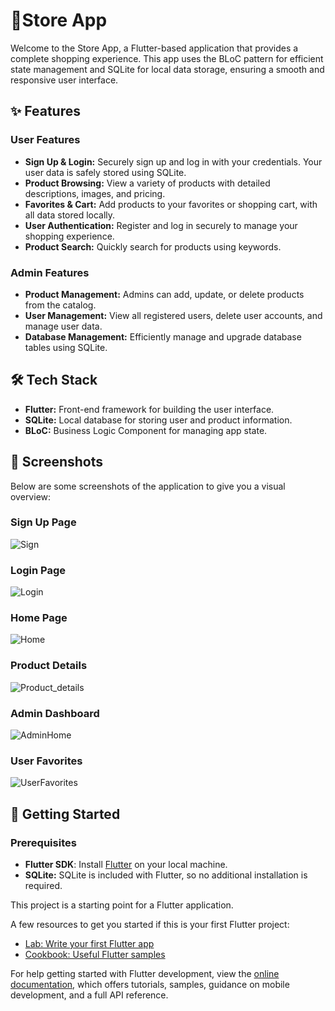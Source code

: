 # 🛒Store App

Welcome to the Store App, a Flutter-based application that provides a complete shopping experience. This app uses the BLoC pattern for efficient state management and SQLite for local data storage, ensuring a smooth and responsive user interface.

## ✨ Features

### User Features
- **Sign Up & Login:** Securely sign up and log in with your credentials. Your user data is safely stored using SQLite.
- **Product Browsing:** View a variety of products with detailed descriptions, images, and pricing.
- **Favorites & Cart:** Add products to your favorites or shopping cart, with all data stored locally.
- **User Authentication:** Register and log in securely to manage your shopping experience.
- **Product Search:** Quickly search for products using keywords.

### Admin Features
- **Product Management:** Admins can add, update, or delete products from the catalog.
- **User Management:** View all registered users, delete user accounts, and manage user data.
- **Database Management:** Efficiently manage and upgrade database tables using SQLite.

## 🛠️ Tech Stack

- **Flutter:** Front-end framework for building the user interface.
- **SQLite:** Local database for storing user and product information.
- **BLoC:** Business Logic Component for managing app state.

## 📸 Screenshots

Below are some screenshots of the application to give you a visual overview:

### Sign Up Page
![Sign](https://github.com/user-attachments/assets/bc3e3708-5bc8-4893-a5d4-c818f2b36eda)

### Login Page
![Login](https://github.com/user-attachments/assets/5b7030f9-d655-4e32-8886-0b37c48b2f70)

### Home Page
![Home](https://github.com/user-attachments/assets/c341fd6d-fb9e-4f7e-b289-5a47f872a356)

### Product Details
![Product_details](https://github.com/user-attachments/assets/af7d4009-61d2-4af3-b0bb-40f33eaae1da)

### Admin Dashboard
![AdminHome](https://github.com/user-attachments/assets/d818c30a-4ec5-41bb-9adb-13dece92f3ea)


### User Favorites
![UserFavorites](https://github.com/user-attachments/assets/f35902b1-d4d7-4895-8f18-b67ed245045c)

## 🚀 Getting Started

### Prerequisites

- **Flutter SDK**: Install [Flutter](https://flutter.dev/docs/get-started/install) on your local machine.
- **SQLite:** SQLite is included with Flutter, so no additional installation is required.

This project is a starting point for a Flutter application.

A few resources to get you started if this is your first Flutter project:

- [Lab: Write your first Flutter app](https://docs.flutter.dev/get-started/codelab)
- [Cookbook: Useful Flutter samples](https://docs.flutter.dev/cookbook)

For help getting started with Flutter development, view the
[online documentation](https://docs.flutter.dev/), which offers tutorials,
samples, guidance on mobile development, and a full API reference.
